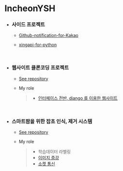 # IncheonYSH

* ### 사이드 프로젝트

  * [Github-notification-for-Kakao](https://github.com/IncheonYSH/Github-notification-for-Kakao)
  
  * [xingapi-for-python](https://github.com/IncheonYSH/xingapi-for-python)
  
    <br>
  
* ### 웹사이트 클론코딩 프로젝트

  * [See repository](https://github.com/IncheonYSH/mid-project)

  * My role

     > * [인터페이스 전반, django 를 이용한 웹사이트](https://github.com/IncheonYSH/mid-project/tree/main/IncheonYSH)

<br>

* ### 스마트팜을 위한 잡초 인식, 제거 시스템

  * [See repository](https://github.com/IncheonYSH/Mix_project)

  * My role

    > * 학습데이터 라벨링
    > * [이미지 증강](https://github.com/IncheonYSH/Mix_project/tree/main/image_augmentation)
    > * [소켓 통신](https://github.com/IncheonYSH/Mix_project/blob/main/Rc_socket.py)

